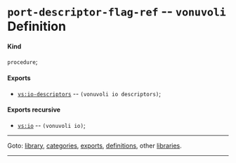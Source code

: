 

<a id='definition__vonuvoli__port-descriptor-flag-ref'></a>

# `port-descriptor-flag-ref` -- `vonuvoli` Definition


<a id='definition__vonuvoli__port-descriptor-flag-ref__kind'></a>

#### Kind

`procedure`;


<a id='definition__vonuvoli__port-descriptor-flag-ref__exports'></a>

#### Exports

 * [`vs:io-descriptors`](../../vonuvoli/exports/vs_3a_io-descriptors.md#export__vonuvoli__vs_3a_io-descriptors) -- `(vonuvoli io descriptors)`;


<a id='definition__vonuvoli__port-descriptor-flag-ref__exports-recursive'></a>

#### Exports recursive

 * [`vs:io`](../../vonuvoli/exports/vs_3a_io.md#export__vonuvoli__vs_3a_io) -- `(vonuvoli io)`;

----

Goto: [library](../../vonuvoli/_index.md#library__vonuvoli), [categories](../../vonuvoli/categories/_index.md#toc__vonuvoli__categories), [exports](../../vonuvoli/exports/_index.md#toc__vonuvoli__exports), [definitions](../../vonuvoli/definitions/_index.md#toc__vonuvoli__definitions), other [libraries](../../_libraries.md#toc__libraries).

----

